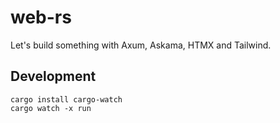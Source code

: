 # web-rs

Let's build something with Axum, Askama, HTMX and Tailwind.

## Development

```
cargo install cargo-watch
cargo watch -x run
```
